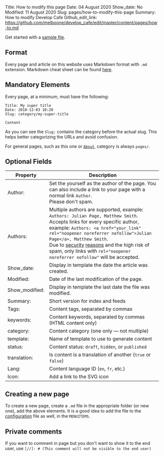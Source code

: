 Title: How to modify this page
Date: 04 August 2020
Show_date: No
Modified: 11 August 2020
Slug: pages/how-to-modify-this-page
Summary: How to modify Develop Cafe
Github_edit_link: https://github.com/melboone/develop_cafe/edit/master/content/pages/how-to.md

Get started with a [sample file](/theme/extra/page_template.md).

## Format

Every page and article on this website uses Markdown format with `.md` extension. 
Markdown cheat sheet can be found [here](https://www.markdownguide.org/cheat-sheet/).

## Mandatory Elements

Every page, at a minimum, must have the following:

    Title: My super title
    Date: 2010-12-03 10:20
    Slug: category/my-super-title

    Content

As you can see the `Slug:` contains the category before the actual slug. This helps 
better categorizing the URLs and avoid confusion.

For general pages, such as this one or [`About`](pages/about.html), category is 
always `pages/`.

## Optional Fields

| **Property** | **Description**                                                                                                                                                                                                                                                                                                                            |
|--------------|--------------------------------------------------------------------------------------------------------------------------------------------------------------------------------------------------------------------------------------------------------------------------------------------------------------------------------------------|
| Author:      | Set the yourself as the author of the page. You can also include a link to your page with a normal link `Author`.<br>Please don't spam.                                                                                                                                                                                                    |
| <br>Authors: | Multiple authors are supported, example: `Authors: Julian Page, Matthew Smith`.<br>Accepts links for every specific author, example: `Authors: <a href="your_link" rel="noopener noreferrer nofollow">Julian Page</a>, Matthew Smith`.<br>Due to [security](https://www.jitbit.com/alexblog/256-targetblank---the-most-underestimated-vulnerability-ever/) [reasons](https://sites.google.com/site/bughunteruniversity/nonvuln/phishing-with-window-opener) and the high risk of spam, only links with `rel="noopener noreferrer nofollow"` will be accepted. |
| Show_date:   | Display in template the date the article was created.                                                                                                                                                                                                                                                                                      |
| Modified:    | Date of the last modification of the page.                                                                                                                                                                                                                                                                                                 |
| Show_modified: | Display in template the last date the file was modified.                                                                                                                                                                                                                                                                                 |
| Summary:     | Short version for index and feeds                                                                                                                                                                                                                                                                                                          |
| Tags:        | Content tags, separated by commas                                                                                                                                                                                                                                                                                                          |
| keywords:    | Content keywords, separated by commas (HTML content only)                                                                                                                                                                                                                                                                                  |
| category:    | Content category (one only — not multiple)                                                                                                                                                                                                                                                                                                 |
| template:    | Name of template to use to generate content                                                                                                                                                                                                                                                                                                |
| status:      | Content status: `draft`, `hidden`, or `published`                                                                                                                                                                                                                                                                                          |
| translation: | Is content is a translation of another (`true` or `false`)                                                                                                                                                                                                                                                                                 |
| Lang:        | Content language ID (`en`, `fr`, etc.)                                                                                                                                                                                                                                                                                                     |
| Icon:        | Add a link to the SVG icon                                                                                                                                                                                                                                                                                                                 |

## Creating a new page

To create a new page, create a `.md` file in the appropriate folder (or new one), add 
the above elements. It is a good idea to add the file to 
the [configuration](https://github.com/melboone/develop_cafe/blob/master/pelicanconf.py) 
file as well, in the `MENUITEMS`.

## Private comments

If you want to comment in page but you don't want to show it to the end user, use
`[//]: # (This comment will not be visible to the end user)`